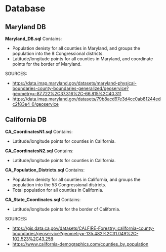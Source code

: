 # Database
## Maryland DB

**Maryland_DB.sql**
Contains:
- Population denisty for all counties in Maryland, and groups the population into the 8 Congressional districts. 
- Latitude/longitude points for all counties in Maryland, and coordinate points for the border of Maryland.

SOURCES: 
- https://data.imap.maryland.gov/datasets/maryland-physical-boundaries-county-boundaries-generalized/geoservice?geometry=-87.722%2C37.316%2C-66.815%2C40.311
- https://data.imap.maryland.gov/datasets/79b8acd97e3d4cc0ab81244edc2f83e4_0/geoservice

## California DB
**CA_CoordinatesN1.sql**
Contains:
- Latitude/longitude points for counties in California.

**CA_CoordinatesN2.sql**
Contains:
- Latitude/longitude points for counties in California.

**CA_Population_Districts.sql**	
Contains:
- Population denisty for all counties in California, and groups the population into the 53 Congressional districts.
- Total population for all counties in California.

**CA_State_Coordinates.sql**
Contains:
- Latitude/longitude points for the border of California.

SOURCES:
- https://gis.data.ca.gov/datasets/CALFIRE-Forestry::california-county-boundaries/geoservice?geometry=-135.482%2C31.049%2C-102.523%2C43.258
- https://www.california-demographics.com/counties_by_population
